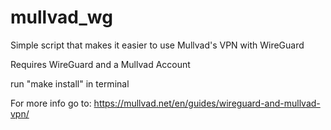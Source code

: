 # mullvad_wg
Simple script that makes it easier to use Mullvad's VPN with WireGuard

Requires WireGuard and a Mullvad Account

run "make install" in terminal

For more info go to:
https://mullvad.net/en/guides/wireguard-and-mullvad-vpn/
